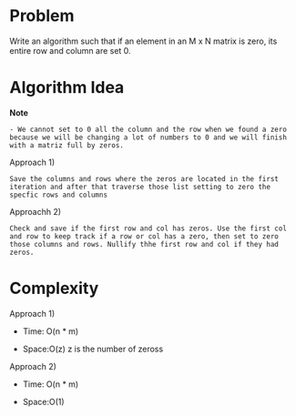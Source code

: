 # Problem

Write an algorithm such that if an element in an M x N matrix is zero, its entire row and column are set 0.

# Algorithm Idea

**Note**

    - We cannot set to 0 all the column and the row when we found a zero because we will be changing a lot of numbers to 0 and we will finish with a matriz full by zeros.

Approach 1)

    Save the columns and rows where the zeros are located in the first iteration and after that traverse those list setting to zero the specfic rows and columns

Approachh 2)

    Check and save if the first row and col has zeros. Use the first col and row to keep track if a row or col has a zero, then set to zero those columns and rows. Nullify thhe first row and col if they had zeros.

# Complexity

Approach 1)

- Time: O(n \* m)

- Space:O(z) z is the number of zeross

Approach 2)

- Time: O(n \* m)

- Space:O(1)

